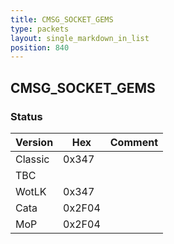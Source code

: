 ```yaml
---
title: CMSG_SOCKET_GEMS
type: packets
layout: single_markdown_in_list
position: 840
---
```


## CMSG_SOCKET_GEMS

### Status

Version    | Hex        | Comment
---------- | ---------- | ---------- 
Classic    | 0x347      | 
TBC        |            |
WotLK      | 0x347      | 
Cata       | 0x2F04     | 
MoP        | 0x2F04     | 